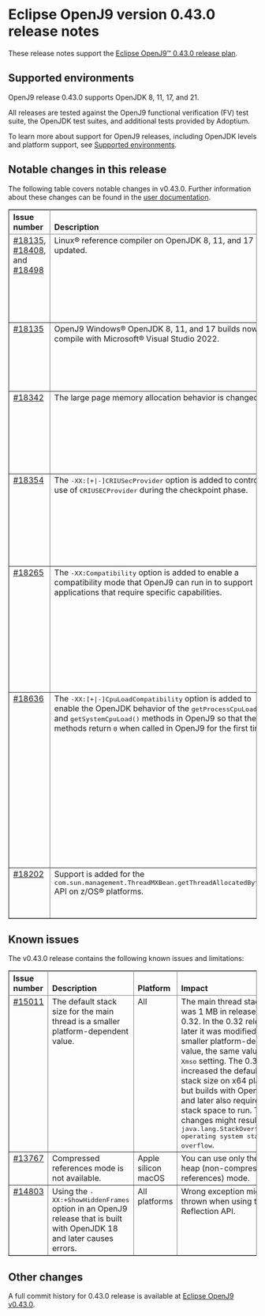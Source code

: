 <!--
* Copyright (c) 2024 IBM Corp. and others
*
* This program and the accompanying materials are made
* available under the terms of the Eclipse Public License 2.0
* which accompanies this distribution and is available at
* https://www.eclipse.org/legal/epl-2.0/ or the Apache
* License, Version 2.0 which accompanies this distribution and
* is available at https://www.apache.org/licenses/LICENSE-2.0.
*
* This Source Code may also be made available under the
* following Secondary Licenses when the conditions for such
* availability set forth in the Eclipse Public License, v. 2.0
* are satisfied: GNU General Public License, version 2 with
* the GNU Classpath Exception [1] and GNU General Public
* License, version 2 with the OpenJDK Assembly Exception [2].
*
* [1] https://www.gnu.org/software/classpath/license.html
* [2] https://openjdk.org/legal/assembly-exception.html
*
* SPDX-License-Identifier: EPL-2.0 OR Apache-2.0 OR GPL-2.0-only WITH Classpath-exception-2.0 OR GPL-2.0-only WITH OpenJDK-assembly-exception-1.0
-->

# Eclipse OpenJ9 version 0.43.0 release notes

These release notes support the [Eclipse OpenJ9&trade; 0.43.0 release plan](https://projects.eclipse.org/projects/technology.openj9/releases/0.43.0/plan).

## Supported environments

OpenJ9 release 0.43.0 supports OpenJDK 8, 11, 17, and 21.

All releases are tested against the OpenJ9 functional verification (FV) test suite, the OpenJDK test suites, and additional tests provided by Adoptium.

To learn more about support for OpenJ9 releases, including OpenJDK levels and platform support, see [Supported environments](https://eclipse.org/openj9/docs/openj9_support/index.html).

## Notable changes in this release

The following table covers notable changes in v0.43.0. Further information about these changes can be found in the [user documentation](https://www.eclipse.org/openj9/docs/version0.42/).

<table cellpadding="4" cellspacing="0" summary="" width="100%" rules="all" frame="border" border="1"><thead align="left">
<tr>
<th valign="bottom">Issue number</th>
<th valign="bottom">Description</th>
<th valign="bottom">Version / Platform</th>
<th valign="bottom">Impact</th>
</tr>
</thead>
<tbody>

<tr>
<td valign="top"><a href="https://github.com/eclipse-openj9/openj9/issues/18135">#18135</a>, <a href="https://github.com/eclipse-openj9/openj9/issues/18408">#18408</a>, and <a href="https://github.com/eclipse-openj9/openj9/issues/18498">#18498</a> </td>
<td valign="top">Linux&reg; reference compiler on OpenJDK 8, 11, and 17 is updated.</td>
<td valign="top">OpenJDK 8, 11, and 17 (Linux)</td>
<td valign="top">Linux x86 64-bit, Linux on POWER&reg; LE 64-bit, and Linux on IBM Z&reg; 64-bit builds on OpenJDK 8, 11, and 17 now use gcc 11.2 compiler. Linux AArch64 64-bit moved to gcc 10.3 compiler from gcc 7.5 compiler on OpenJDK 8 and 11.

On OpenJDK 19 and later, the Linux reference compiler was already updated to gcc 11.2 in [release 0.37.0](version0.37.md).</td>
</tr>

<tr>
<td valign="top"><a href="https://github.com/eclipse-openj9/openj9/issues/18135">#18135</a></td>
<td valign="top">OpenJ9 Windows&reg; OpenJDK 8, 11, and 17 builds now compile with Microsoft&reg; Visual Studio 2022.</td>
<td valign="top">OpenJDK 8, 11, and 17 (Windows)</td>
<td valign="top">The Visual Studio redistributable files included with the build are updated to match.

OpenJ9 Windows OpenJDK 19 and later builds already compile with Microsoft Visual Studio 2022 from [release 0.37.0](version0.37.md) onwards.
</td>
</tr>

<tr>
<td valign="top"><a href="https://github.com/eclipse-openj9/openj9/issues/18342">#18342</a></td>
<td valign="top">The large page memory allocation behavior is changed.</td>
<td valign="top">All versions</td>
<td valign="top">Earlier, the JIT code cache was allocated memory as a multiple of the available page size even if the configured large page size was greater than the total JIT code cache size.
Now, if the configured large page size is greater than the size of the total code cache for JIT, then the page size that is used for code cache allocation is recalculated. The next available lower page size on the platform is used for the code cache allocation.</td>
</tr>

<tr>
<td valign="top"><a href="https://github.com/eclipse-openj9/openj9/issues/18354">#18354</a></td>
<td valign="top">The <tt>-XX:[+|-]CRIUSecProvider</tt> option is added to control the use of <tt>CRIUSECProvider</tt> during the checkpoint phase.</td>
<td valign="top">OpenJDK 11 and later (Linux)</td>
<td valign="top">When you enable CRIU support, all the existing security providers are removed from the security provider list during the checkpoint phase and <tt>CRIUSECProvider</tt> is added by default. Therefore, you can use only those security algorithms that are available in <tt>CRIUSECProvider</tt>. You can now choose to disable the use of <tt>CRIUSECProvider</tt> with the <tt>-XX:-CRIUSecProvider</tt> option and continue to use all the existing security providers during the checkpoint and restore phase.</td>
</tr>

<tr>
<td valign="top"><a href="https://github.com/eclipse-openj9/openj9/issues/18265">#18265</a></td>
<td valign="top">The <tt>-XX:Compatibility</tt> option is added to enable a compatibility mode that OpenJ9 can run in to support applications that require specific capabilities.</td>
<td valign="top">All versions</td>
<td valign="top">The Elasticsearch application was facing incompatibility issues when it was running on OpenJ9 and required many workarounds. With the <tt>-XX:Compatibility</tt> option, you can enable a compatibility mode that OpenJ9 can run in to support applications that require specific capabilities.

In release 0.43.0, the compatibility mode is provided for the Elasticsearch application only.

Although this option is available in all OpenJDK versions, the Elasticsearch application requires OpenJDK version 17 or later.</td>
</tr>

<tr>
<td valign="top"><a href="https://github.com/eclipse-openj9/openj9/issues/18636">#18636</a></td>
<td valign="top">The <tt>-XX:[+|-]CpuLoadCompatibility</tt> option is added to enable the OpenJDK behavior of the <tt>getProcessCpuLoad()</tt> and <tt>getSystemCpuLoad()</tt> methods in OpenJ9 so that these methods return <tt>0</tt> when called in OpenJ9 for the first time.</td>
<td valign="top">All versions</td>
<td valign="top">The <tt>getProcessCpuLoad()</tt> and <tt>getSystemCpuLoad()</tt> methods were returning <tt>-1</tt> to indicate that the recent CPU usage is not available when these methods were called in OpenJ9 for the first time. It was difficult to identify whether the reason for the <tt>-1</tt> value was an error or because the call was the first call and therefore, no recent CPU usage was available.

In OpenJDK, these methods return <tt>0</tt> value in the case of the first call, which makes it easier to differentiate between the first call behavior and an error that needs further investigation.

The <tt>-XX:+CpuLoadCompatibility</tt> option is used to enable the OpenJDK behavior of the <tt>getProcessCpuLoad()</tt> and <tt>getSystemCpuLoad()</tt> methods in OpenJ9 so that these methods return <tt>0</tt> when called in OpenJ9 for the first time.
</td>
</tr>
<tr>
<td valign="top"><a href="https://github.com/eclipse-openj9/openj9/issues/18202">#18202</a></td>
<td valign="top">Support is added for the <tt>com.sun.management.ThreadMXBean.getThreadAllocatedBytes()</tt> API on z/OS&reg; platforms.</td>
<td valign="top">All versions (z/OS)</td>
<td valign="top">In the earlier release, support for the <tt>com.sun.management.ThreadMXBean.getThreadAllocatedBytes()</tt> API was added on all operating systems except z/OS platforms. In this release, the support for this API is added on z/OS platforms as well.</td>
</tr>

</tbody>
</table>

## Known issues

The v0.43.0 release contains the following known issues and limitations:

<table cellpadding="4" cellspacing="0" summary="" width="100%" rules="all" frame="border" border="1">
<thead align="left">
<tr>
<th valign="bottom">Issue number</th>
<th valign="bottom">Description</th>
<th valign="bottom">Platform</th>
<th valign="bottom">Impact</th>
<th valign="bottom">Workaround</th>
</tr>
</thead>

<tbody>
<tr>
<td valign="top"><a href="https://github.com/eclipse-openj9/openj9/issues/15011">#15011</a></td>
<td valign="top">The default stack size for the main thread is a smaller platform-dependent value.</td>
<td valign="top">All</td>
<td valign="top">The main thread stack size was 1 MB in releases before 0.32. In the 0.32 release and later it was modified to a smaller
platform-dependent value, the same value as the <tt>-Xmso</tt> setting. The 0.33 release increased the default <tt>-Xmso</tt> stack size
on x64 platforms, but builds with OpenJDK 17 and later also require more stack space to run. These changes might result in a
<tt>java.lang.StackOverflowError: operating system stack overflow</tt>.</td>
<td valign="top">Use <tt>-Xmso</tt> to set the default stack size. See the default value by using <tt>-verbose:sizes</tt>.</td>
</tr>

<tr>
<td valign="top"><a href="https://github.com/eclipse-openj9/openj9/issues/13767">#13767</a></td>
<td valign="top">Compressed references mode is not available.</td>
<td valign="top">Apple silicon macOS</td>
<td valign="top">You can use only the large heap (non-compressed references) mode.</td>
<td valign="top">None</td>
</tr>

<tr>
<td valign="top"><a href="https://github.com/eclipse-openj9/openj9/issues/14803">#14803</a></td>
<td valign="top">Using the <tt>-XX:+ShowHiddenFrames</tt> option in an OpenJ9 release that is built with OpenJDK 18 and later causes errors.</td>
<td valign="top">All platforms</td>
<td valign="top">Wrong exception might be thrown when using the Reflection API.</td>
<td valign="top">Avoid using the <tt>-XX:+ShowHiddenFrames</tt> option with OpenJDK 18 and later.</td>
</tr>

</tbody>
</table>

## Other changes

A full commit history for 0.43.0 release is available at [Eclipse OpenJ9 v0.43.0](https://github.com/eclipse-openj9/openj9/releases/tag/openj9-0.43.0).
